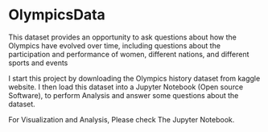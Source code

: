 # OlympicsData
This dataset provides an opportunity to ask questions about how the Olympics have evolved over time, including questions about the participation and performance of women, different nations, and different sports and events


I start this project by downloading the Olympics history dataset from kaggle website. I then load this dataset into a Jupyter Notebook (Open source Software), to perform Analysis and answer some questions about the dataset.

For Visualization and Analysis, Please check The Jupyter Notebook.



